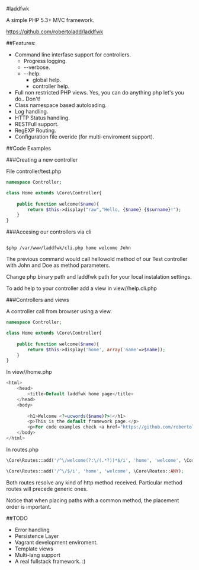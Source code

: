 #laddfwk

A simple PHP 5.3+ MVC framework.

https://github.com/robertoladd/laddfwk

##Features:

* Command line interfase support for controllers.
    * Progress logging.
    * --verbose.
    * --help.
        * global help.
        * controller help.
* Full non restricted PHP views. Yes, you can do anything php let's you do.. Don't!
* Class namespace based autoloading.
* Log handling.
* HTTP Status handling.
* RESTFull support.
* RegEXP Routing.
* Configuration file overide (for multi-enviroment support).

##Code Examples

###Creating a new controller

File controller/test.php

```php
namespace Controller;

class Home extends \Core\Controller{
    
    public function welcome($name){
        return $this->display("raw","Hello, {$name} {$surname}!");
    }
}
```

###Accesing our controllers via cli


```Shell

$php /var/www/laddfwk/cli.php home welcome John

```
The previous command would call hellowold method of our Test controller with John and Doe as method parameters.

Change php binary path and laddfwk path for your local instalation settings.

To add help to your controller add a view in view/<controller>/help.cli.php

###Controllers and views

A controller call from browser using a view.

```php
namespace Controller;

class Home extends \Core\Controller{
    
    public function welcome($name){
        return $this->display('home', array('name'=>$name));
    }
}
```

In view/<controller>/home.php

```php
<html>
    <head>
        <title>Default laddfwk home page</title>
    </head>
    <body>
        
        <h1>Welcome <?=ucwords($name)?>!</h1>
        <p>This is the default framework page.</p>
        <p>For code examples check <a href="https://github.com/robertoladd/laddfwk">https://github.com/robertoladd/laddfwk</a></p>
    </body>
</html>

```

In routes.php

```php
\Core\Routes::add('/^\/welcome(?:\/(.*?))*$/i', 'home', 'welcome', \Core\Routes::ANY);

\Core\Routes::add('/^\/$/i', 'home', 'welcome', \Core\Routes::ANY);

```
Both routes resolve any kind of http method received. Particular method routes will precede generic ones.

Notice that when placing paths with a common method, the placement order is important.


##TODO


* Error handling
* Persistence Layer
* Vagrant development enviroment.
* Template views
* Multi-lang support
* A real fullstack framework. :)
